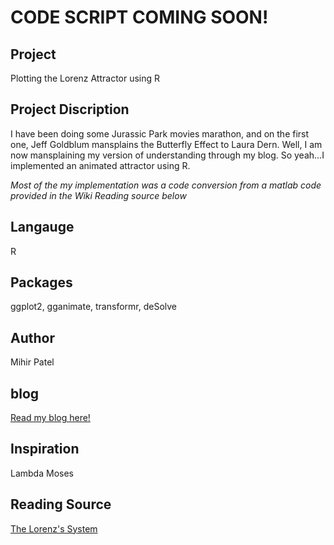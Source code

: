 # CODE SCRIPT COMING SOON!


     
Project
--------
Plotting the Lorenz Attractor using R

Project Discription
--------------------
I have been doing some Jurassic Park movies marathon, and on the first one, Jeff Goldblum mansplains the Butterfly Effect to Laura Dern. Well, I am now mansplaining my version of understanding through my blog. So yeah...I implemented an animated attractor using R.    

*Most of the my implementation was a code conversion from a matlab code provided in the Wiki Reading source below*

Langauge
---------
R

Packages
--------
ggplot2, gganimate, transformr, deSolve

Author
------
Mihir Patel

blog
-----
[Read my blog here!](https://mihirp161.github.io/lorenz/)

Inspiration
-----------
Lambda Moses

Reading Source
------
[The Lorenz's System](https://en.wikipedia.org/wiki/Lorenz_system)    


